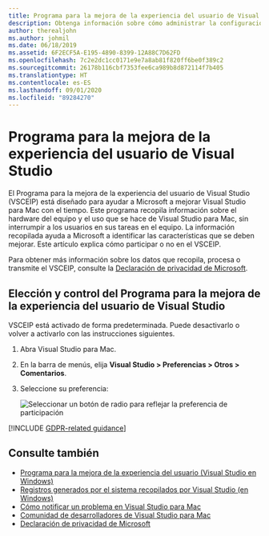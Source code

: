 ```yaml
---
title: Programa para la mejora de la experiencia del usuario de Visual Studio
description: Obtenga información sobre cómo administrar la configuración de privacidad en Visual Studio para Mac.
author: therealjohn
ms.author: johmil
ms.date: 06/18/2019
ms.assetid: 6F2ECF5A-E195-4890-8399-12A88C7D62FD
ms.openlocfilehash: 7c2e2dc1cc0171e9e7a8ab81f820ff6be0f389c2
ms.sourcegitcommit: 26178b116cbf7353fee6ca989b8d872114f7b405
ms.translationtype: HT
ms.contentlocale: es-ES
ms.lasthandoff: 09/01/2020
ms.locfileid: "89284270"
---
```

# <a name="visual-studio-customer-experience-improvement-program"></a>Programa para la mejora de la experiencia del usuario de Visual Studio

El Programa para la mejora de la experiencia del usuario de Visual Studio (VSCEIP) está diseñado para ayudar a Microsoft a mejorar Visual Studio para Mac con el tiempo. Este programa recopila información sobre el hardware del equipo y el uso que se hace de Visual Studio para Mac, sin interrumpir a los usuarios en sus tareas en el equipo. La información recopilada ayuda a Microsoft a identificar las características que se deben mejorar. Este artículo explica cómo participar o no en el VSCEIP.

Para obtener más información sobre los datos que recopila, procesa o transmite el VSCEIP, consulte la [Declaración de privacidad de Microsoft](https://privacy.microsoft.com/privacystatement).

## <a name="choice-and-control-over-the-visual-studio-customer-experience-improvement-program"></a>Elección y control del Programa para la mejora de la experiencia del usuario de Visual Studio

VSCEIP está activado de forma predeterminada. Puede desactivarlo o volver a activarlo con las instrucciones siguientes.

1. Abra Visual Studio para Mac.

1. En la barra de menús, elija **Visual Studio > Preferencias > Otros > Comentarios**.

1. Seleccione su preferencia:

    ![Seleccionar un botón de radio para reflejar la preferencia de participación](media/visual-studio-experience-improvement-program-image1.png)

[!INCLUDE [GDPR-related guidance](../docs/misc/includes/gdpr-hybrid-note.md)]

## <a name="see-also"></a>Consulte también

* [Programa para la mejora de la experiencia del usuario (Visual Studio en Windows)](/visualstudio/ide/visual-studio-experience-improvement-program)
* [Registros generados por el sistema recopilados por Visual Studio (en Windows)](/visualstudio/ide/diagnostic-data-collection)
* [Cómo notificar un problema en Visual Studio para Mac](report-a-problem.md)
* [Comunidad de desarrolladores de Visual Studio para Mac](https://developercommunity.visualstudio.com/spaces/41/index.html)
* [Declaración de privacidad de Microsoft](https://privacy.microsoft.com/privacystatement)
